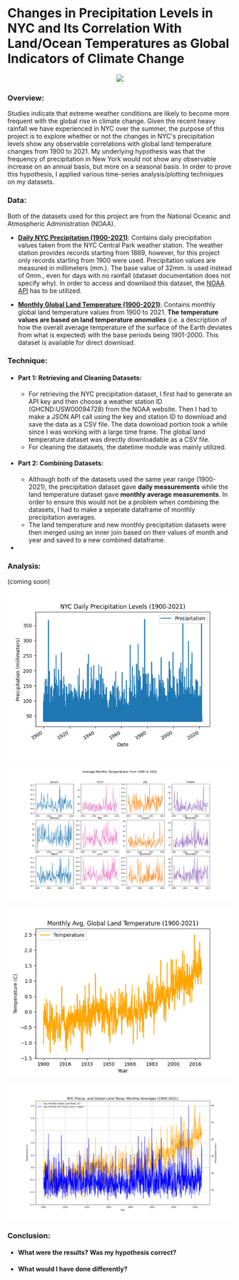 # Changes in Precipitation Levels in NYC and Its Correlation With Land/Ocean Temperatures as Global Indicators of Climate Change
<p align="center">
  <img src="https://static01.nyt.com/images/2021/08/07/us/07xp-elsalandfall-2/07xp-elsalandfall-2-superJumbo.jpg" />
</p>

### Overview:
Studies indicate that extreme weather conditions are likely to become more frequent with the global rise in climate change. Given the recent heavy rainfall we have experienced in NYC over the summer, the purpose of this project is to explore whether or not the changes in NYC's precipitation levels show any observable correlations with global land temperature changes from 1900 to 2021. My underlying hypothesis was that the frequency of precipitation in New York would not show any observable increase on an annual basis, but more on a seasonal basis. In order to prove this hypothesis, I applied various time-series analysis/plotting techniques on my datasets.


### Data:
Both of the datasets used for this project are from the National Oceanic and Atmospheric Administration (NOAA).
- **[Daily NYC Precipitation (1900-2021)](https://www.ncdc.noaa.gov/cdo-web/datasets/GHCND/stations/GHCND:USW00094728/detail)**: Contains daily precipitation values taken from the NYC Central Park weather station. The weather station provides records starting from 1869, however, for this project only records starting from 1900 were used. Precipitation values are measured in millimeters (mm.). The base value of 32mm. is used instead of 0mm., even for days with no rainfall (dataset documentation does not specify why). In order to access and downlaod this dataset, the [NOAA API](https://www.ncdc.noaa.gov/cdo-web/webservices/v2) has to be utilized. 

- **[Monthly Global Land Temperature (1900-2021)](https://www.ncdc.noaa.gov/cag/global/time-series/globe/ocean/all/1/1900-2021)**: Contains monthly global land temperature values from 1900 to 2021. **The temperature values are based on land temperature** ***anomalies*** (i.e. a description of how the overall average temperature of the surface of the Earth deviates from what is expected) with the base periods being 1901-2000. This dataset is available for direct download. 

### Technique:
- #### Part 1: Retrieving and Cleaning Datasets:
  - For retrieving the NYC precipitation dataset, I first had to generate an API key and then choose a weather station ID (GHCND:USW00094728) from the NOAA website. Then I had to make a JSON API call using the key and station ID to download and save the data as a CSV file. The data download portion took a while since I was working with a large time frame. The global land temperature dataset was directly downloadable as a CSV file. 
  - For cleaning the datasets, the datetime module was mainly utilized. 
- #### Part 2: Combining Datasets: 
  - Although both of the datasets used the same year range (1900-2021), the precipitation dataset gave **daily measurements** while the land temperature dataset gave **monthly average measurements**. In order to ensure this would not be a problem when combining the datasets, I had to make a seperate dataframe of monthly precipitation averages. 
  - The land temperature and new monthly precipitation datasets were then merged using an inner join based on their values of month and year and saved to a new combined dataframe.
- 

### Analysis:
(coming soon)

![image](https://raw.githubusercontent.com/Saida0/Data-Science-Project/main/PRCP_Daily.png)

![image](https://raw.githubusercontent.com/Saida0/Data-Science-Project/main/PRCP_Monthly.png)

![image](https://raw.githubusercontent.com/Saida0/Data-Science-Project/main/Land_Temp_Monthly.png)

![image](https://raw.githubusercontent.com/Saida0/Data-Science-Project/main/Comparing_Monthly_PRCP_Land.png)

### Conclusion:
- #### What were the results? Was my hypothesis correct?
- #### What would I have done differently?







